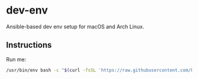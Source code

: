 # dev-env

Ansible-based dev env setup for macOS and Arch Linux.

## Instructions

Run me:

```bash
/usr/bin/env bash -c "$(curl -fsSL 'https://raw.githubusercontent.com/kcierzan/dev-env/main/bootstrap.sh')"
```
